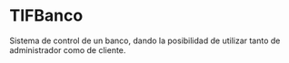 # TIFBanco
Sistema de control de un banco, dando la posibilidad de utilizar tanto de administrador como de cliente.
